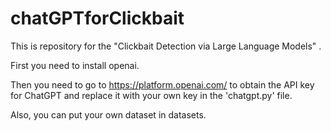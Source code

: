 # chatGPTforClickbait
This is repository for the "Clickbait Detection via Large Language Models" . 


First you need to install openai. 

Then you need to go to https://platform.openai.com/ to obtain the API key for ChatGPT and replace it with your own key in the 'chatgpt.py' file. 

Also, you can put your own dataset in datasets.
